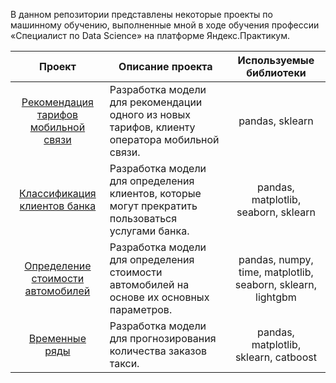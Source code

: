 В данном репозитории представлены некоторые проекты по машинному обучению, выполненные мной в ходе обучения профессии «Специалист по Data Science» на платформе Яндекс.Практикум.

| <div align='center'>Проект</div> | <div align='center'>Описание проекта</div> | <div align='center'>Используемые библиотеки</div> |
| :---------------------- | :---------------------- | :---------------------- |
| <div align='center'>[Рекомендация тарифов мобильной связи](project_ml_1_tariff_recommendation)</div> | Разработка модели для рекомендации одного из новых тарифов, клиенту оператора мобильной связи. | <div align='center'>pandas, sklearn</div> |
| <div align='center'>[Классификация клиентов банка](project_ml_2_customer_classification)</div> | Разработка модели для определения клиентов, которые могут прекратить пользоваться услугами банка. | <div align='center'>pandas, matplotlib, seaborn, sklearn</div> |
| <div align='center'>[Определение стоимости автомобилей](project_ml_3_car_price_forecast)</div> | Разработка модели для определения стоимости автомобилей на основе их основных параметров. | <div align='center'>pandas, numpy, time, matplotlib, seaborn, sklearn, lightgbm</div> |
| <div align='center'>[Временные ряды](project_ml_4_taxi_orders_forecast)</div> | Разработка модели для прогнозирования количества заказов такси. | <div align='center'>pandas, matplotlib, sklearn, catboost</div> |